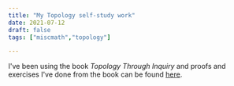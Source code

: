 ```yaml
---
title: "My Topology self-study work"
date: 2021-07-12
draft: false
tags: ["miscmath","topology"]

---
```


I've been using the book *Topology Through Inquiry* and proofs and exercises I've done from the book can be found [here](\work.pdf#page=1).
